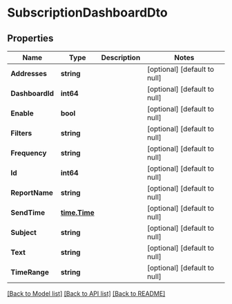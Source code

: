 # SubscriptionDashboardDto

## Properties

| Name            | Type                          | Description | Notes                        |
| --------------- | ----------------------------- | ----------- | ---------------------------- |
| **Addresses**   | **string**                    |             | [optional] [default to null] |
| **DashboardId** | **int64**                     |             | [optional] [default to null] |
| **Enable**      | **bool**                      |             | [optional] [default to null] |
| **Filters**     | **string**                    |             | [optional] [default to null] |
| **Frequency**   | **string**                    |             | [optional] [default to null] |
| **Id**          | **int64**                     |             | [optional] [default to null] |
| **ReportName**  | **string**                    |             | [optional] [default to null] |
| **SendTime**    | [**time.Time**](time.Time.md) |             | [optional] [default to null] |
| **Subject**     | **string**                    |             | [optional] [default to null] |
| **Text**        | **string**                    |             | [optional] [default to null] |
| **TimeRange**   | **string**                    |             | [optional] [default to null] |

[[Back to Model list]](../README.md#documentation-for-models) [[Back to API list]](../README.md#documentation-for-api-endpoints) [[Back to README]](../README.md)
